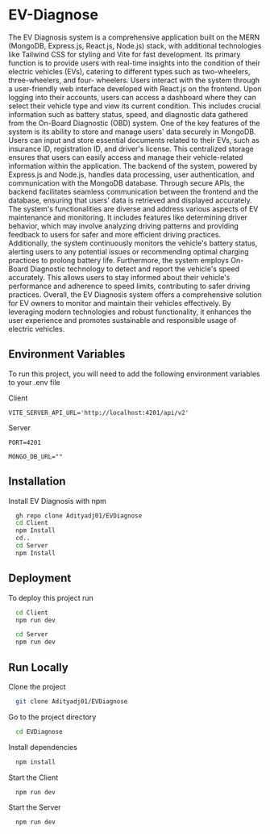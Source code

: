 
# EV-Diagnose

The EV Diagnosis system is a comprehensive application built on the MERN (MongoDB, Express.js, React.js, Node.js) stack, with additional technologies like Tailwind CSS for styling and Vite for fast development. Its primary function is to provide users with real-time insights into the condition of their electric vehicles (EVs), catering to different types such as two-wheelers, three-wheelers, and four- wheelers. Users interact with the system through a user-friendly web interface developed with React.js on the frontend. Upon logging into their accounts, users can access a dashboard where they can select their vehicle type and view its current condition. This includes crucial information such as battery status, speed, and diagnostic data gathered from the On-Board Diagnostic (OBD) system. One of the key features of the system is its ability to store and manage users' data securely in MongoDB. Users can input and store essential documents related to their EVs, such as insurance ID, registration ID, and driver's license. This centralized storage ensures that users can easily access and manage their vehicle-related information within the application. The backend of the system, powered by Express.js and Node.js, handles data processing, user authentication, and communication with the MongoDB database. Through secure APIs, the backend facilitates seamless communication between the frontend and the database, ensuring that users' data is retrieved and displayed accurately. The system's functionalities are diverse and address various aspects of EV maintenance and monitoring. It includes features like determining driver behavior, which may involve analyzing driving patterns and providing feedback to users for safer and more efficient driving practices. Additionally, the system continuously monitors the vehicle's battery status, alerting users to any potential issues or recommending optimal charging practices to prolong battery life. Furthermore, the system employs On- Board Diagnostic technology to detect and report the vehicle's speed accurately. This allows users to stay informed about their vehicle's performance and adherence to speed limits, contributing to safer driving practices. Overall, the EV Diagnosis system offers a comprehensive solution for EV owners to monitor and maintain their vehicles effectively. By leveraging modern technologies and robust functionality, it enhances the user experience and promotes sustainable and responsible usage of electric vehicles.
## Environment Variables

To run this project, you will need to add the following environment variables to your .env file

Client

`VITE_SERVER_API_URL='http://localhost:4201/api/v2'`

Server

`PORT=4201`

`MONGO_DB_URL=""`


## Installation

Install EV Diagnosis with npm

```bash
  gh repo clone Adityadj01/EVDiagnose
  cd Client
  npm Install
  cd..
  cd Server
  npm Install
```
    
## Deployment

To deploy this project run

```bash
  cd Client
  npm run dev
```

```bash
  cd Server
  npm run dev
```


## Run Locally

Clone the project

```bash
  git clone Adityadj01/EVDiagnose
```

Go to the project directory

```bash
  cd EVDiagnose
```

Install dependencies

```bash
  npm install
```

Start the Client

```bash
  npm run dev
```

Start the Server

```bash
  npm run dev
```

